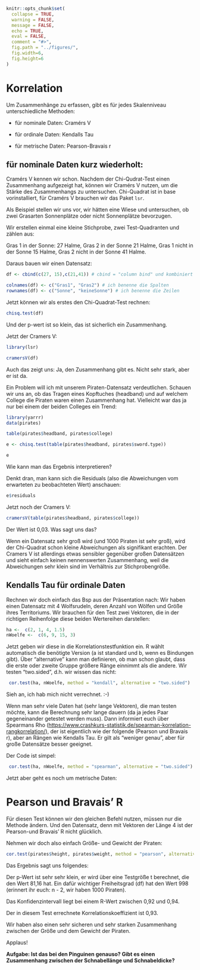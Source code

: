 ``` r
knitr::opts_chunk$set(
  collapse = TRUE,
  warning = FALSE,
  message = FALSE,
  echo = TRUE,
  eval = FALSE,
  comment = "#>",
  fig.path = "../figures/",
  fig.width=6, 
  fig.height=6
)
```

Korrelation
===========

Um Zusammenhänge zu erfassen, gibt es für jedes Skalenniveau
unterschiedliche Methoden:

-   für nominale Daten: Cramérs V

-   für ordinale Daten: Kendalls Tau

-   für metrische Daten: Pearson-Bravais r

für nominale Daten kurz wiederholt:
-----------------------------------

Cramérs V kennen wir schon. Nachdem der Chi-Qudrat-Test einen
Zusammenhang aufgezeigt hat, können wir Cramérs V nutzen, um die Stärke
des Zusammenhangs zu untersuchen. Chi-Quadrat ist in base
vorinstalliert, für Cramérs V brauchen wir das Paket `lsr`.

Als Beispiel stellen wir uns vor, wir hätten eine Wiese und untersuchen,
ob zwei Grasarten Sonnenplätze oder nicht Sonnenplätze bevorzugen.

Wir erstellen einmal eine kleine Stichprobe, zwei Test-Quadranten und
zählen aus:

Gras 1 in der Sonne: 27 Halme, Gras 2 in der Sonne 21 Halme, Gras 1
nicht in der Sonne 15 Halme, Gras 2 nicht in der Sonne 41 Halme.

Daraus bauen wir einen Datensatz:

``` r
df <- cbind(c(27, 15),c(21,41)) # cbind = "column bind" und kombiniert zwei Vektoren zu einem Datensatz

colnames(df) <- c("Gras1", "Gras2") # ich benenne die Spalten
rownames(df) <- c("Sonne", "keineSonne") # ich benenne die Zeilen
```

Jetzt können wir als erstes den Chi-Quadrat-Test rechnen:

``` r
chisq.test(df)
```

Und der p-wert ist so klein, das ist sicherlich ein Zusammenhang.

Jetzt der Cramers V:

``` r
library(lsr)

cramersV(df)
```

Auch das zeigt uns: Ja, den Zusammenhang gibt es. Nicht sehr stark, aber
er ist da.

Ein Problem will ich mit unserem Piraten-Datensatz verdeutlichen.
Schauen wir uns an, ob das Tragen eines Kopftuches (headband) und auf
welchem College die Piraten waren einen Zusammenhang hat. Vielleicht war
das ja nur bei einem der beiden Colleges ein Trend:

``` r
library(yarrr)
data(pirates)

table(pirates$headband, pirates$college)

e <- chisq.test(table(pirates$headband, pirates$sword.type))

e
```

Wie kann man das Ergebnis interpretieren?

Denkt dran, man kann sich die Residuals (also die Abweichungen vom
erwarteten zu beobachteten Wert) anschauen:

``` r
e$residuals
```

Jetzt noch der Cramers V:

``` r
cramersV(table(pirates$headband, pirates$college))
```

Der Wert ist 0,03. Was sagt uns das?

Wenn ein Datensatz sehr groß wird (und 1000 Piraten ist sehr groß), wird
der Chi-Quadrat schon kleine Abweichungen als signifikant erachten. Der
Cramers V ist allerdings etwas sensibler gegenüber großen Datensätzen
und sieht einfach keinen nennenswerten Zusammenhang, weil die
Abweichungen sehr klein sind im Verhältnis zur Stichprobengröße.

Kendalls Tau für ordinale Daten
-------------------------------

Rechnen wir doch einfach das Bsp aus der Präsentation nach: Wir haben
einen Datensatz mit 4 Wolfsrudeln, deren Anzahl von Wölfen und Größe
ihres Territoriums. Wir brauchen für den Test zwei Vektoren, die in der
richtigen Reihenfolge diese beiden Wertereihen darstellen:

``` r
ha <-  c(2, 1, 4, 1.5)
nWoelfe <-  c(6, 9, 15, 3)
```

Jetzt geben wir diese in die Korrelationstestfunktion ein. R wählt
automatisch die benötigte Version (a ist standard und b, wenn es
Bindungen gibt). Über “alternative” kann man definieren, ob man schon
glaubt, dass die erste oder zweite Gruppe größere Ränge einnimmt als die
andere. Wir testen “two.sided”, d.h. wir wissen das nicht:

``` r
 cor.test(ha, nWoelfe, method = "kendall", alternative = "two.sided")
```

Sieh an, ich hab mich nicht verrechnet. :-)

Wenn man sehr viele Daten hat (sehr lange Vektoren), die man testen
möchte, kann die Berechnung sehr lange dauern (da ja jedes Paar
gegeneinander getestet werden muss). Dann informiert euch über Spearmans
Rho
(<a href="https://www.crashkurs-statistik.de/spearman-korrelation-rangkorrelation/" class="uri">https://www.crashkurs-statistik.de/spearman-korrelation-rangkorrelation/</a>),
der ist eigentlich wie der folgende (Pearson und Bravais r), aber an
Rängen wie Kendalls Tau. Er gilt als “weniger genau”, aber für große
Datensätze besser geeignet.

Der Code ist simpel:

``` r
 cor.test(ha, nWoelfe, method = "spearman", alternative = "two.sided")
```

Jetzt aber geht es noch um metrische Daten:

Pearson und Bravais’ R
======================

Für diesen Test können wir den gleichen Befehl nutzen, müssen nur die
Methode ändern. Und den Datensatz, denn mit Vektoren der Länge 4 ist der
Pearson-und Bravais’ R nicht glücklich.

Nehmen wir doch also einfach Größe- und Gewicht der Piraten:

``` r
cor.test(pirates$height, pirates$weight, method = "pearson", alternative = "two.sided")
```

Das Ergebnis sagt uns folgendes:

Der p-Wert ist sehr sehr klein, er wird über eine Testgröße t berechnet,
die den Wert 81,16 hat. Ein dafür wichtiger Freiheitsgrad (df) hat den
Wert 998 (erinnert ihr euch: n - 2, wir haben 1000 Piraten).

Das Konfidenzintervall liegt bei einem R-Wert zwischen 0,92 und 0,94.

Der in diesem Test errechnete Korrelationskoeffizient ist 0,93.

Wir haben also einen sehr sicheren und sehr starken Zusammenhang
zwischen der Größe und dem Gewicht der Piraten.

Applaus!

**Aufgabe: Ist das bei den Pinguinen genauso? Gibt es einen Zusammenhang
zwischen der Schnabellänge und Schnabeldicke?**
